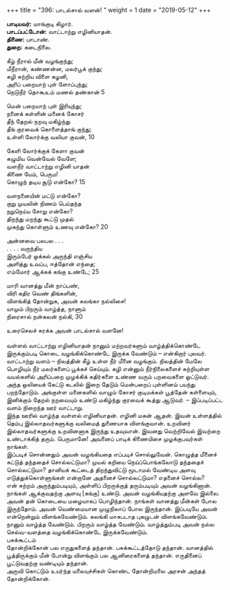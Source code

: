 ﻿+++
title = "396: பாடல்சால் வளன்!  "
weight = 1
date = "2019-05-12"
+++

**பாடியவர்:** மாங்குடி கிழார்.  
**பாடப்பட்டோன்:** வாட்டாற்று எழினியாதன்.  
**திணை:** பாடாண்.  
**துறை:** கடைநிலை.  
  
கீழ் நீரால் மீன் வழங்குந்து;  
மீநீரான், கண்ணன்ன, மலர்பூக் குந்து;  
கழி சுற்றிய விளை கழனி,  
அரிப் பறையாற் புள் ளோப்புந்து;  
நெடுநீர் தொகூஉம் மணல் தண்கான் 5  
  
மென் பறையாற் புள் இரியுந்து;  
நனைக் கள்ளின் மனைக் கோசர்  
தீந் தேறல் நறவு மகிழ்ந்து  
தீங் குரவைக் கொளைத்தாங் குந்து;  
உள்ளி லோர்க்கு வலியா குவன், 10  
  
கேளி லோர்க்குக் கேளா குவன்  
கழுமிய வென்வேல் வேளே;  
வளநீர் வாட்டாற்று எழினி யாதன்  
கிணை யேம், பெரும!  
கொழுந் தடிய சூடு என்கோ? 15  
  
வளநனையின் மட்டு என்கோ?  
குறு முயலின் நிணம் பெய்தந்த  
நறுநெய்ய சோறு என்கோ?  
திறந்து மறந்து கூட்டு முதல்  
முகந்து கொள்ளும் உணவு என்கோ? 20  
  
அன்னவை பலபல . . .  
. . . . வருந்திய  
இரும்பேர் ஒக்கல் அருந்தி எஞ்சிய  
அளித்து உவப்ப, ஈத்தோன் எந்தை;  
எம்மோர் ஆக்கக் கங்கு உண்டே; 25  
  
மாரி வானத்து மீன் நாப்பண்,  
விரி கதிர வெண் திங்களின்,  
விளங்கித் தோன்றுக, அவன் கலங்கா நல்லிசை!  
யாமும் பிறரும் வாழ்த்த, நாளும்  
நிரைசால் நன்கலன் நல்கி, 30  
  
உரைசெலச் சுரக்க அவன் பாடல்சால் வளனே!  
   
வள்ளல் வாட்டாற்று எழினியாதன் நானும் மற்றவர்களும் வாழ்த்திக்கொண்டே இருக்கும்படி கொடை வழங்கிக்கொண்டே இருக்க வேண்டும் – என்கிறார் புலவர்.  
வாட்டாற்று வளம் – நிலத்தின் கீழ் உள்ள நீர் மீனை வழங்கும். நிலத்தின் மேலே பொழியும் நீர் மலர்களைப் பூக்கச் செய்யும். கழி என்னும் நீர்நிலைகளைச் சுற்றியுள்ள வயல்களில் அரிப்பறை முழக்கிக் கதிர்களை உண்ண வரும் பறவைகளை ஓட்டுவர். அந்த ஒலியைக் கேட்டு கடலில் இறை தேடும் மென்பறைப் புள்ளினம் பயந்து பறந்தோடும். அங்குள்ள மனைகளில் வாழும் கோசர் குடிமக்கள் பூத்தேன் கள்ளையும், இனிக்கும் தேறல் நறவையும் உண்டு மகிழ்ந்து குரவைக் கூத்து ஆடுவர். – இப்படிப்பட்ட வளம் நிறைந்த ஊர் வாட்டாறு.  
இந்த ஊரில் வாழ்ந்த வள்ளல் எழினியாதன். எழினி மகன் ஆதன். இவன் உள்ளத்தில் தெம்பு இல்லாதவர்களுக்கு வலிமைத் துணையாக விளங்குவான். உறவினர் இல்லாதவர்களுக்கு உறவினனாக இருந்து உதவுவான். இவனது வெற்றிவேல் இவற்றை உண்டாக்கித் தரும். பெருமானே! அவனைப் பாடிக் கிணையிசை முழக்குபவர்கள் நாங்கள்.  
இப்படிச் சொன்னதும் அவன் வழங்கியதை எப்படிச் சொல்லுவேன். கொழுத்த மீனைச் சுட்டுத் தந்ததைச் சொல்லட்டுமா? முயல் கறியை நெய்ப்பொங்கலோடு தந்ததைச் சொல்லட்டுமா? தானியக் கூட்டைத் திறந்துவிட்டு மூடாமல் வேண்டிய அளவு எடுத்துக்கொள்ளுங்கள் என்றானே அதனைச் சொல்லட்டுமா? எதனைச் சொல்ல?  
என் சுற்றம் அருந்தும்படியும், அள்ளிப் பிறருக்குத் தரும்படியும் அவன் வழங்கினான். நாங்கள் ஆக்குவதற்கு அளவு [கங்கு] உண்டு. அவன் வழங்கியதற்கு அளவே இல்லை. அவன் தன் கொடையை மழையாகப் பொழிந்தான். நாங்கள் வானத்து மீன்கள் போல இருந்தோம். அவன் வெண்மையான முழுநிலாப் போல இருந்தான். இப்படியே அவன் என்றென்றும் விளங்கவேண்டும். கலங்கி மாசுபடாத புகழுடன் விளங்கவேண்டும்.  
நானும் வாழ்த்த வேண்டும். பிறரும் வாழ்த்த வேண்டும். வாழ்த்தும்படி அவன் நல்ல செல்வ-வளத்தை வழங்கிக்கொண்டே இருக்கவேண்டும்.  
பசுக்கூட்டம்  
தோன்றிக்கோன் பல எருதுகளைத் தந்தான். பசுக்கூட்டத்தோடு தந்தான். வானத்தில் பூத்திருக்கும் மீன் போன்று விளங்கும் பல ஆனிரைகளைத் தந்தான். எருதினைப் பூட்டுவதற்கு வண்டியும் தந்தான்.  
அருவி கொட்டும் உயர்ந்த மலையுச்சிகள் கொண்ட தோன்றிமலை அரசன் அந்தத் தோன்றிக்கோன்.  
